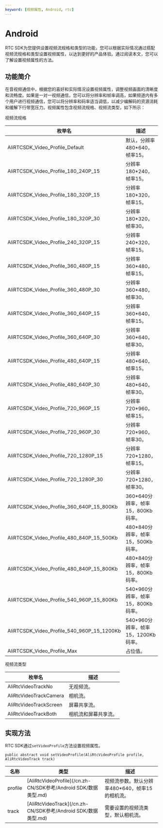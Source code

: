 ```yaml
---
keyword: [视频属性, Android, rtc]
---
```


# Android

RTC SDK为您提供设置视频流规格和类型的功能，您可以根据实际情况通过搭配视频流规格和类型设置视频属性，以达到更好的产品体验。通过阅读本文，您可以了解设置视频属性的方法。

## 功能简介

在音视频通信中，根据您的喜好和实际情况设置视频属性，调整视频画面的清晰度和流畅度。如果是一对一视频通信，您可以将分辨率和帧率调高，如果频道内有多个用户进行视频通信，您可以将分辨率和码率适当调低，以减少编解码的资源消耗和缓解下行带宽压力。视频属性包含视频流规格、视频流类型，如下所示：

视频流规格

|枚举名|描述|
|---|--|
|AliRTCSDK\_Video\_Profile\_Default|默认，分辨率480\*640，帧率15。|
|AliRTCSDK\_Video\_Profile\_180\_240P\_15|分辨率180\*240，帧率15。|
|AliRTCSDK\_Video\_Profile\_180\_320P\_15|分辨率180\*320，帧率15。|
|AliRTCSDK\_Video\_Profile\_180\_320P\_30|分辨率180\*320，帧率30。|
|AliRTCSDK\_Video\_Profile\_240\_320P\_15|分辨率240\*320，帧率15。|
|AliRTCSDK\_Video\_Profile\_360\_480P\_15|分辨率360\*480，帧率15。|
|AliRTCSDK\_Video\_Profile\_360\_480P\_30|分辨率360\*480，帧率30。|
|AliRTCSDK\_Video\_Profile\_360\_640P\_15|分辨率360\*640，帧率15。|
|AliRTCSDK\_Video\_Profile\_360\_640P\_30|分辨率360\*640，帧率30。|
|AliRTCSDK\_Video\_Profile\_480\_640P\_15|分辨率480\*640，帧率15。|
|AliRTCSDK\_Video\_Profile\_480\_640P\_30|分辨率480\*640，帧率30。|
|AliRTCSDK\_Video\_Profile\_720\_960P\_15|分辨率720\*960，帧率15。|
|AliRTCSDK\_Video\_Profile\_720\_960P\_30|分辨率720\*960，帧率30。|
|AliRTCSDK\_Video\_Profile\_720\_1280P\_15|分辨率720\*1280，帧率15。|
|AliRTCSDK\_Video\_Profile\_720\_1280P\_30|分辨率720\*1280，帧率30。|
|AliRTCSDK\_Video\_Profile\_360\_640P\_15\_800Kb|360\*640分辨率，帧率15，800Kb码率。|
|AliRTCSDK\_Video\_Profile\_480\_840P\_15\_500Kb|480\*840分辨率，帧率15，500Kb码率。|
|AliRTCSDK\_Video\_Profile\_480\_840P\_15\_800Kb|480\*840分辨率，帧率15，800Kb码率。|
|AliRTCSDK\_Video\_Profile\_540\_960P\_15\_800Kb|540\*960分辨率，帧率15，800Kb码率。|
|AliRTCSDK\_Video\_Profile\_540\_960P\_15\_1200Kb|540\*960分辨率，帧率15，1200Kb码率。|
|AliRTCSDK\_Video\_Profile\_Max|占位值。|

视频流类型

|枚举名|描述|
|---|--|
|AliRtcVideoTrackNo|无视频流。|
|AliRtcVideoTrackCamera|相机流。|
|AliRtcVideoTrackScreen|屏幕共享流。|
|AliRtcVideoTrackBoth|相机流和屏幕共享流。|

## 实现方法

RTC SDK通过`setVideoProfile`方法设置视频属性。

```
public abstract void setVideoProfile(AliRtcVideoProfile profile, AliRtcVideoTrack track)                   
```

|名称|类型|描述|
|--|--|--|
|profile|[AliRtcVideoProfile](/cn.zh-CN/SDK参考/Android SDK/数据类型.md)|视频流参数。默认分辨率480\*640，帧率15的相机流。|
|track|[AliRtcVideoTrack](/cn.zh-CN/SDK参考/Android SDK/数据类型.md)|需要设置的视频流类型，默认相机流。|

